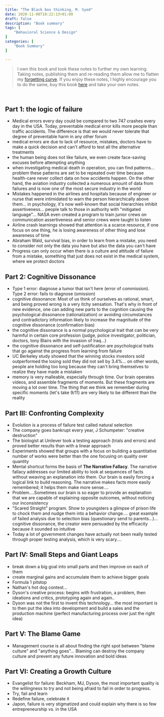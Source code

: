 ```yaml
---
title: "The Black box thinking, M. Syed"
date: 2020-11-08T18:22:13+01:00
draft: false
description: "Book summary"
tags: [ 
    "Behavioral Science & Design"
]
categories: [
    "Book Summary"
]

---
```



<!--more--> 

> I own this book and took these notes to further my own learning. Taking notes, publishing them and re-reading them allow me to flatten my [forgetting curve](https://en.wikipedia.org/wiki/Forgetting_curve). If you enjoy these notes, I highly encourage you to do the same, buy this book [here](https://www.amazon.com/Black-Box-Thinking-Marginal-Performance/dp/1473613809/ref=sr_1_1?crid=3DRHJOQXB1UMH&dchild=1&keywords=black+box+thinking&qid=1604856245&sprefix=black+box+th%2Caps%2C254&sr=8-1) and take your own notes.

 

## Part 1: the logic of failure

- Medical errors every day could be compared to two 747 crashes every day in the USA. Today, preventable medical error kills more people than traffic accidents. The difference is that we would never tolerate that degree of preventable harm in any other forum
- medical errors are due to lack of resource, mistakes, doctors have to make a quick decision and can't afford to test all the alternative treatments
- the human being does not like failure, we even create face-saving excuses before attempting anything
- when investigating medical death in operation, you can find patterns... problem these patterns are set to be repeated over time because health-care never collect data on how accidents happen. On the other hand, the aviation industry collected a numerous amount of data from failures and is now one of the most secure industry in the world
- Mistakes happened in the airlines and hospitals because of engineer or nurse that were intimidated to warn the person hierarchically above them... in psychology, it's now well-known that social hierarchies inhibit assertiveness... people talk to those in authority with "mitigated language"... NASA even created a program to train junior crews on communication assertiveness and senior crews were taught to listen
- Airline crash learnings showed that attention is a scarce resource, if one focus on one thing, he is losing awareness of other thing and lose awareness of time
- Abraham Wald, survival bias, in order to learn from a mistake, you need to consider not only the data you have but also the data you can't have
- Progress can only occur when there is a culture and attitude of failure from a mistake, something that just does not exist in the medical system, where we protect doctors

## Part 2: Cognitive Dissonance

- Type 1 error: diagnose a tumor that isn't here (error of commission). Type 2 error: fails to diagnose (omission)
- cognitive dissonance: Most of us think of ourselves as rational, smart, and being proved wrong is a very itchy sensation. That's why in front of new evidence, one can adding new parts to the cognition causing the psychological dissonance (rationalization) or avoiding circumstances and contradictory information likely to increase the magnitude of the cognitive dissonance (confirmation bias)
- the cognitive dissonance is a normal psychological trait that can be very harmful in certain core profession (judge, police investigator, politician, doctors, tony Blairs with the invasion of Iraq...)
- the cognitive dissonance and self-justification are psychological traits that go against the progress from learning from failure
- UC Berkeley study showed that the winning stocks investors sold outperformed the losing sold they did not sell by 3.4%... on other words, people are holding too long because they can't bring themselves to realize they have made a mistaken
- memory is very malleable, especially through time. Our brain operates videos, and assemble fragments of moments. But these fragments are moving a lot over time. The thing that we think we remember during specific moments (let's take 9/11) are very likely to be different than the reality

## Part III: Confronting Complexity

- Evolution is a process of failure test called natural selection
- The company goes bankrupt every year, J Schumpeter: "creative destruction"
- The biologist at Unilever took a testing approach (trials and errors) and proved better results than with a linear approach
- Experiments showed that groups with a focus on building a quantitative number of works were better than the one focusing on quality over quantity
- Mental shortcut forms the basis of **The Narrative Fallacy**. The narrative fallacy addresses our limited ability to look at sequences of facts without weaving an explanation into them. Our brain is easily forcing a logical link to build reasoning. The narrative makes facts more easily remembered; it helps them make more sense....
- Problem....Sometimes our brain is so eager to provide an explanation that we are capable of explaining opposite outcomes, without noticing our inconsistency
- "Scared Straight" program. Show to youngsters a glimpse of prison life to chock them and nudge them into a behavior change.... great example of failed analysis due to selection bias (questionary send to parents...)... cognitive dissonance, the creator were persuaded by the efficacity because it sounded so intuitive
- Today a lot of government changes have actually not been really tested through proper testing analysis, which is very scary....

## Part IV: Small Steps and Giant Leaps

- break down a big goal into small parts and then improve on each of them
- create marginal gains and accumulate them to achieve bigger goals
- Formula 1 pitstop
- Nathan's hot dog contest...
- Dyson's creative process: begins with frustration, a problem, then ideations and critics, prototyping again and again..
- Dyson was not the first to invent this technology... the most important is to then put the idea into development and build a sales and the production machine (perfect manufacturing process over just the right idea)

## Part V: The Blame Game

- Management course is all about finding the right spot between "blame culture" and "anything goes"... Blaming can destroy the company culture and prevent any future innovation and bold ideas

## Part VI: Creating a Growth Culture

- Evangelist for failure: Beckham, MJ, Dyson, the most important quality is the willingness to try and not being afraid to fail in order to progress.
- Try, fail and learn
- Redefine failure, celebrate it
- Japon, failure is very stigmatized and could explain why there is so few entrepreneurship vs. in the USA

